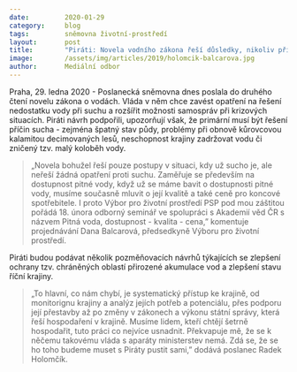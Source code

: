 ```yaml
---
date:         2020-01-29
category:     blog
tags:         sněmovna životní-prostředí
layout:       post
title:        "Piráti: Novela vodního zákona řeší důsledky, nikoliv příčinu, chceme změnu přístupu ke krajině"
image:        /assets/img/articles/2019/holomcik-balcarova.jpg
author:       Mediální odbor
---
```



Praha, 29. ledna 2020 - Poslanecká sněmovna dnes poslala do druhého čtení novelu zákona o vodách. Vláda v něm chce zavést opatření na řešení nedostatku vody při suchu a rozšířit možnosti samospráv při krizových situacích. Piráti návrh podpořili, upozorňují však, že primární musí být řešení příčin sucha - zejména špatný stav půdy, problémy při obnově kůrovcovou kalamitou decimovaných lesů, neschopnost krajiny zadržovat vodu či zničený tzv. malý koloběh vody.


> „Novela bohužel řeší pouze  postupy v situaci, kdy už sucho je, ale neřeší žádná opatření proti suchu. Zaměřuje se především na dostupnost pitné vody, když už se máme bavit o dostupnosti pitné vody, musíme současně mluvit o její kvalitě a také ceně pro koncové spotřebitele. I proto Výbor pro životní prostředí PSP pod mou záštitou pořádá 18. února odborný seminář ve spolupráci s Akademií věd ČR s názvem Pitná voda, dostupnost - kvalita - cena,” komentuje projednávání  Dana Balcarová, předsedkyně Výboru pro životní prostředí.

 

Piráti budou podávat několik pozměňovacích návrhů týkajících se zlepšení ochrany tzv. chráněných oblastí přirozené akumulace vod a zlepšení stavu říční krajiny.

 

> „To hlavní, co nám chybí, je systematický přístup ke krajině, od monitorignu krajiny a analýz jejích potřeb a potenciálu, přes podporu její přestavby až po změny v zákonech a výkonu státní správy, která řeší hospodaření v krajině. Musíme lidem, kteří chtějí šetrně hospodařit, tuto práci co nejvíce usnadnit. Překvapuje mě, že se k něčemu takovému vláda s aparáty ministerstev nemá. Zdá se, že se ho toho budeme muset s Piráty pustit sami,” dodává poslanec Radek Holomčík.
